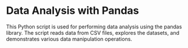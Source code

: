 # Data Analysis with Pandas
  This Python script is used for performing data analysis using the pandas library. The script reads data from CSV files, explores the datasets, and demonstrates various data manipulation operations.
